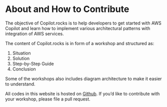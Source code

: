 # About and How to Contribute

The objective of Copilot.rocks is to help developers to get started with AWS Copilot and learn how to implement various architectural patterns with integration of AWS services.

The content of Copilot.rocks is in form of a workshop and structured as:

1. Situation
1. Solution
1. Step-by-Step Guide
1. Conclusion

Some of the workshops also includes diagram architecture to make it easier to understand.

All codes in this website is hosted on [Github][1]. If you’d like to contribute with your workshop, please file a pull request.

[1]: https://github.com/donnieprakoso/copilot.rocks
